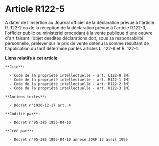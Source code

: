 # Article R122-5

A dater de l'insertion au Journal officiel de la déclaration prévue à l'article R. 122-2 ou de la réception de la déclaration
prévue à l'article R.122-3, l'officier public ou ministériel procédant à la vente publique d'une oeuvre d'art faisant l'objet
desdites déclarations doit, sous sa responsabilité personnelle, prélever sur le prix de vente obtenu la somme résultant de
l'application du tarif déterminé par les articles L. 122-8 et R. 122-1.

**Liens relatifs à cet article**

	**Cite**:

	  - Code de la propriété intellectuelle - art. L122-8 (M)
	  - Code de la propriété intellectuelle - art. R122-1 (M)
	  - Code de la propriété intellectuelle - art. R122-2 (M)
	  - Code de la propriété intellectuelle - art. R122-3 (M)

	**Anciens textes**:

	  - Décret n°1920-12-17 art. 4

	**Codifié par**:

	  - Décret n°95-385 1955-04-10

	**Créé par**:

	  - Décret n°95-385 1995-04-10 annexe JORF 13 avril 1995
